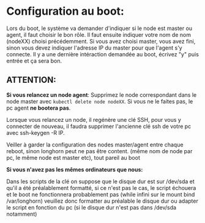 # Configuration au boot:

Lors du boot, le système va demander d'indiquer si le node est master ou agent, il faut choisir le bon rôle.
Il faut ensuite indiquer votre nom de nom (nodeXX) choisi précédemment.
Si vous avez choisi master, vous avez fini, sinon vous devez indiquer l'adresse IP du master pour que l'agent s'y connecte.
Il y a une dernière intéraction demandée au boot, écrivez "y" puis entrée et ça sera bon.


## ATTENTION:


**Si vous relancez un node agent**: Supprimez le node correspondant dans le node master avec `kubectl delete node nodeXX`. Si vous ne le faites pas, le pc agent **ne bootera pas**.

Lorsque vous relancez un node, il regénère une clé SSH, pour vous y connecter de nouveau, il faudra supprimer l'ancienne clé ssh de votre pc avec ssh-keygen -R IP. 

Veiller à garder la configuration des nodes master/agent entre chaque reboot, sinon longhorn peut ne pas être content. (même nom de node par pc, le même node est master etc), tout pareil au boot

**Si vous n'avez pas les mêmes ordinateurs que nous:**

Dans les scripts de la clé on suppose que le disque dur est sur /dev/sda et qu'il a été préalablement formatté, si ce n'est pas le cas, le script échouera et le boot ne fonctionnera probablement pas (while infini sur le mount bind /var/longhorn) veuillez donc formatter au préalable le disque dur ou adapter le script en fonction du pc (si le disque dur n'est pas dans /dev/sda notamment)
 